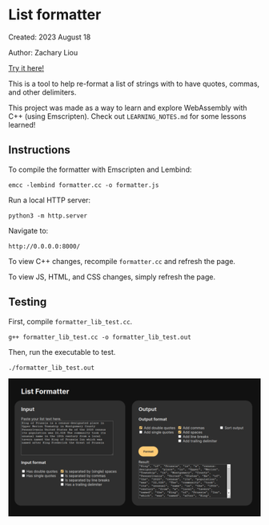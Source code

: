 # List formatter

Created: 2023 August 18

Author: Zachary Liou

[Try it here!](http://zachliou.com/formatter)

This is a tool to help re-format a list of strings with to have quotes, commas,
and other delimiters.

This project was made as a way to learn and explore WebAssembly with C++
(using Emscripten). Check out `LEARNING_NOTES.md` for some lessons learned!


## Instructions

To compile the formatter with Emscripten and Lembind:
```
emcc -lembind formatter.cc -o formatter.js
```

Run a local HTTP server:

```
python3 -m http.server
```

Navigate to:

```
http://0.0.0.0:8000/
```

To view C++ changes, recompile `formatter.cc` and refresh the page.

To view JS, HTML, and CSS changes, simply refresh the page.


## Testing

First, compile `formatter_lib_test.cc`.
```
g++ formatter_lib_test.cc -o formatter_lib_test.out
```

Then, run the executable to test.
```
./formatter_lib_test.out
```

![Sample image of the formatter tool.](demo.png)

